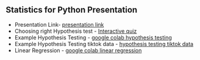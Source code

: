 ## Statistics for Python Presentation

- Presentation Link- [presentation link](https://docs.google.com/forms/d/e/1FAIpQLSdBcSDSJk0YtqtfPa08KOSQsgn25Nnhe2N26bHfY1uDHN8GMg/viewform?usp=sf_link)
- Choosing right Hypothesis test - [Interactive quiz](https://docs.google.com/forms/d/e/1FAIpQLSdBcSDSJk0YtqtfPa08KOSQsgn25Nnhe2N26bHfY1uDHN8GMg/viewform?usp=sf_link)
- Example Hypothesis Testing - [google colab hypothesis testing](https://colab.research.google.com/drive/1ccp5zCqW0X0Uy37dtJjO_GEjbdaIRQ8o?usp=sharing)
- Example Hypothesis Testing tiktok data - [hypothesis testing tiktok data](https://colab.research.google.com/drive/156BVy_pKfuobFYfsFFUD__pH68YGzy1N?usp=sharing)
- Linear Regression - [google colab linear regression](https://colab.research.google.com/drive/1ysCKeddtINzpfFb9WPr-6VLTIdDX-3Bw?usp=sharing​)
